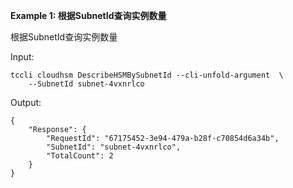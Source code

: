 **Example 1: 根据SubnetId查询实例数量**

根据SubnetId查询实例数量

Input: 

```
tccli cloudhsm DescribeHSMBySubnetId --cli-unfold-argument  \
    --SubnetId subnet-4vxnrlco
```

Output: 
```
{
    "Response": {
        "RequestId": "67175452-3e94-479a-b28f-c70854d6a34b",
        "SubnetId": "subnet-4vxnrlco",
        "TotalCount": 2
    }
}
```

